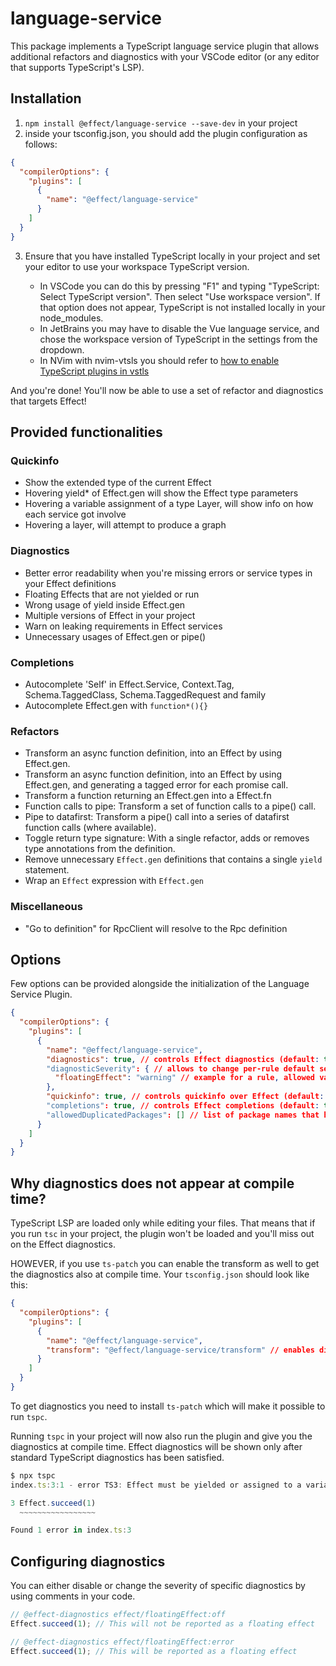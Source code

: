 # language-service

This package implements a TypeScript language service plugin that allows additional refactors and diagnostics with your VSCode editor (or any editor that supports TypeScript's LSP).

## Installation

1. `npm install @effect/language-service --save-dev` in your project
2. inside your tsconfig.json, you should add the plugin configuration as follows:

```json
{
  "compilerOptions": {
    "plugins": [
      {
        "name": "@effect/language-service"
      }
    ]
  }
}
```

3. Ensure that you have installed TypeScript locally in your project and set your editor to use your workspace TypeScript version.

   - In VSCode you can do this by pressing "F1" and typing "TypeScript: Select TypeScript version". Then select "Use workspace version". If that option does not appear, TypeScript is not installed locally in your node_modules.
   - In JetBrains you may have to disable the Vue language service, and chose the workspace version of TypeScript in the settings from the dropdown.
   - In NVim with nvim-vtsls you should refer to [how to enable TypeScript plugins in vstls](https://github.com/yioneko/vtsls?tab=readme-ov-file#typescript-plugin-not-activated)

And you're done! You'll now be able to use a set of refactor and diagnostics that targets Effect!

## Provided functionalities

### Quickinfo

- Show the extended type of the current Effect
- Hovering yield\* of Effect.gen will show the Effect type parameters
- Hovering a variable assignment of a type Layer, will show info on how each service got involve
- Hovering a layer, will attempt to produce a graph

### Diagnostics

- Better error readability when you're missing errors or service types in your Effect definitions
- Floating Effects that are not yielded or run
- Wrong usage of yield inside Effect.gen
- Multiple versions of Effect in your project
- Warn on leaking requirements in Effect services
- Unnecessary usages of Effect.gen or pipe()

### Completions

- Autocomplete 'Self' in Effect.Service, Context.Tag, Schema.TaggedClass, Schema.TaggedRequest and family
- Autocomplete Effect.gen with `function*(){}`

### Refactors

- Transform an async function definition, into an Effect by using Effect.gen.
- Transform an async function definition, into an Effect by using Effect.gen, and generating a tagged error for each promise call.
- Transform a function returning an Effect.gen into a Effect.fn
- Function calls to pipe: Transform a set of function calls to a pipe() call.
- Pipe to datafirst: Transform a pipe() call into a series of datafirst function calls (where available).
- Toggle return type signature: With a single refactor, adds or removes type annotations from the definition.
- Remove unnecessary `Effect.gen` definitions that contains a single `yield` statement.
- Wrap an `Effect` expression with `Effect.gen`

### Miscellaneous
- "Go to definition" for RpcClient will resolve to the Rpc definition

## Options

Few options can be provided alongside the initialization of the Language Service Plugin.

```json
{
  "compilerOptions": {
    "plugins": [
      {
        "name": "@effect/language-service",
        "diagnostics": true, // controls Effect diagnostics (default: true)
        "diagnosticSeverity": { // allows to change per-rule default severity of the diagnostic in the whole project
          "floatingEffect": "warning" // example for a rule, allowed values are off,error,warning,message,suggestion
        },
        "quickinfo": true, // controls quickinfo over Effect (default: true)
        "completions": true, // controls Effect completions (default: true)
        "allowedDuplicatedPackages": [] // list of package names that has effect in peer dependencies and are allowed to be duplicated (default: [])
      }
    ]
  }
}
```

## Why diagnostics does not appear at compile time?

TypeScript LSP are loaded only while editing your files. That means that if you run `tsc` in your project, the plugin won't be loaded and you'll miss out on the Effect diagnostics.

HOWEVER, if you use `ts-patch` you can enable the transform as well to get the diagnostics also at compile time.
Your `tsconfig.json` should look like this:

```json
{
  "compilerOptions": {
    "plugins": [
      {
        "name": "@effect/language-service",
        "transform": "@effect/language-service/transform" // enables diagnostics at compile time when using ts-patch
      }
    ]
  }
}
```

To get diagnostics you need to install `ts-patch` which will make it possible to run `tspc`.

Running `tspc` in your project will now also run the plugin and give you the diagnostics at compile time.
Effect diagnostics will be shown only after standard TypeScript diagnostics has been satisfied.

```ts
$ npx tspc
index.ts:3:1 - error TS3: Effect must be yielded or assigned to a variable.

3 Effect.succeed(1)
  ~~~~~~~~~~~~~~~~~

Found 1 error in index.ts:3 
```

## Configuring diagnostics

You can either disable or change the severity of specific diagnostics by using comments in your code.

```ts
// @effect-diagnostics effect/floatingEffect:off
Effect.succeed(1); // This will not be reported as a floating effect

// @effect-diagnostics effect/floatingEffect:error
Effect.succeed(1); // This will be reported as a floating effect
```
